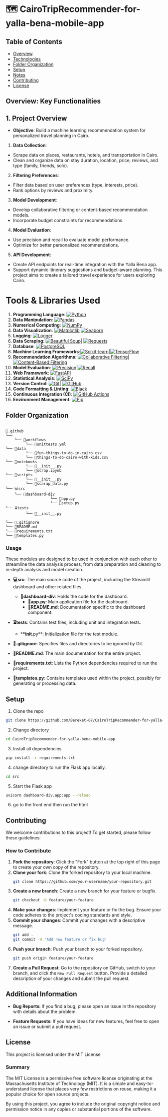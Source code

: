 # 🗺️ CairoTripRecommender-for-yalla-bena-mobile-app

## Table of Contents

- [Overview](#overview)
- [Technologies](#technologies)
- [Folder Organization](#folder-organization)
- [Setup](#setup)
- [Notes](#notes)
- [Contributing](#contributing)
- [License](#license)

## Overview: Key Functionalities


## 1. Project Overview
- **Objective**: Build a machine learning recommendation system for personalized travel planning in Cairo.
1. **Data Collection**: 
  - Scrape data on places, restaurants, hotels, and transportation in Cairo.
  - Clean and organize data on stay duration, location, price, reviews, and type (family, friends, solo).
2. **Filtering Preferences**: 
  - Filter data based on user preferences (type, interests, price).
  - Rank options by reviews and proximity.
3. **Model Development**: 
  - Develop collaborative filtering or content-based recommendation models.
  - Incorporate budget constraints for recommendations.
4. **Model Evaluation**: 
  - Use precision and recall to evaluate model performance.
  - Optimize for better personalized recommendations.
5. **API Development**: 
  - Create API endpoints for real-time integration with the Yalla Bena app.
  - Support dynamic itinerary suggestions and budget-aware planning.
This project aims to create a tailored travel experience for users exploring Cairo.

# Tools & Libraries Used

1. **Programming Language**: [![Python](https://img.shields.io/badge/Python-3776AB?style=flat&logo=python&logoColor=yellow)](https://www.python.org/)
2. **Data Manipulation**: [![Pandas](https://img.shields.io/badge/Pandas-150458?style=flat&logo=pandas&logoColor=white)](https://pandas.pydata.org/)
3. **Numerical Computing**: [![NumPy](https://img.shields.io/badge/NumPy-013243?style=flat&logo=numpy&logoColor=white)](https://numpy.org/)
4. **Data Visualization**: [![Matplotlib](https://img.shields.io/badge/Matplotlib-11557C?style=flat&logo=plotly&logoColor=white)](https://matplotlib.org/) [![Seaborn](https://img.shields.io/badge/Seaborn-3776AB?style=flat&logo=python&logoColor=white)](https://seaborn.pydata.org/)
5. **Logging**: [![Logger](https://img.shields.io/badge/Logging-4B8BBE?style=flat&logo=python&logoColor=yellow)](https://docs.python.org/3/howto/logging.html)
6. **Data Scraping**: [![Beautiful Soup](https://img.shields.io/badge/Beautiful%20Soup-FFD700?style=flat&logo=python&logoColor=black)](https://www.crummy.com/software/BeautifulSoup/)| [![Requests](https://img.shields.io/badge/Requests-005571?style=flat&logo=python&logoColor=white)](https://requests.readthedocs.io/en/latest/)
7. **Database**: [![PostgreSQL](https://img.shields.io/badge/PostgreSQL-336791?style=flat&logo=postgresql&logoColor=white)](https://www.postgresql.org/)
8. **Machine Learning Frameworks**:[![Scikit-learn](https://img.shields.io/badge/Scikit--learn-F7931E?style=flat&logo=scikit-learn&logoColor=white)](https://scikit-learn.org/stable/)|[![TensorFlow](https://img.shields.io/badge/TensorFlow-FF6F00?style=flat&logo=tensorflow&logoColor=white)](https://www.tensorflow.org/)
9. **Recommendation Algorithms**: [![Collaborative Filtering](https://img.shields.io/badge/Collaborative%20Filtering-4B0082?style=flat&logo=cloudsmith&logoColor=white)](https://en.wikipedia.org/wiki/Collaborative_filtering)| [![Content-Based Filtering](https://img.shields.io/badge/Content--Based%20Filtering-008080?style=flat&logo=cloudsmith&logoColor=white)](https://en.wikipedia.org/wiki/Content-based_filtering)
10. **Model Evaluation**: [![Precision](https://img.shields.io/badge/Precision-FF6347?style=flat&logo=chart-line&logoColor=white)](https://en.wikipedia.org/wiki/Precision_and_recall)|[![Recall](https://img.shields.io/badge/Recall-4682B4?style=flat&logo=chart-line&logoColor=white)](https://en.wikipedia.org/wiki/Precision_and_recall)
11. **Web Framework**: [![FastAPI](https://img.shields.io/badge/FastAPI-005571?style=flat&logo=fastapi&logoColor=white)](https://fastapi.tiangolo.com/)
12. **Statistical Analysis**: [![SciPy](https://img.shields.io/badge/SciPy-8CAAE6?style=flat&logo=scipy&logoColor=white)](https://scipy.org/)
13. **Version Control**: [![Git](https://img.shields.io/badge/Git-F05032?style=flat&logo=git&logoColor=white)](https://git-scm.com/)| [![GitHub](https://img.shields.io/badge/GitHub-181717?style=flat&logo=github&logoColor=white)](https://github.com/)
14. **Code Formatting & Linting**: [![Black](https://img.shields.io/badge/Black-000000?style=flat&logo=python&logoColor=white)](https://github.com/psf/black)
15. **Continuous Integration (CI)**: [![GitHub Actions](https://img.shields.io/badge/GitHub%20Actions-2088FF?style=flat&logo=github-actions&logoColor=white)](https://github.com/features/actions)
16. **Environment Management**: [![Pip](https://img.shields.io/badge/Pip-005A8B?style=flat&logo=pypi&logoColor=white)](https://pip.pypa.io/en/stable/)
## Folder Organization

```

📁.github
└──
    └── 📁workflows
         └── 📃unittests.yml
└── 📁data
         └── 📃fun-things-to-do-in-cairo.csv
         └── 📃things-to-do-cairo-with-kids.csv
└── 📁notebooks
         └── 📃__init__.py
         └── 📓scrap.ipynb
└── 📁scripts
         └── 📃__init__.py
         └── 📃scarap_data.py
└── 💻src
    └── 📁dashboard-div
                    └── 📝app.py
                    └── 📝setup.py
└── ⌛tests
         └── 📃__init__.py

└── 📜.gitignore
└── 📰README.md
└── 🔋requirements.txt
└── 📇templates.py

```


### **Usage**

These modules are designed to be used in conjunction with each other to streamline the data analysis process, from data preparation and cleaning to in-depth analysis and model creation.

- **💻src**: The main source code of the project, including the Streamlit dashboard and other related files.

  - **📁dashboard-div**: Holds the code for the dashboard.
    - **📝app.py**: Main application file for the dashboard.
    - **📝README.md**: Documentation specific to the dashboard component.

- **⌛tests**: Contains test files, including unit and integration tests.

  - \***\*init**.py\*\*: Initialization file for the test module.

- **📜.gitignore**: Specifies files and directories to be ignored by Git.

- **📰README.md**: The main documentation for the entire project.

- **🔋requirements.txt**: Lists the Python dependencies required to run the project.

- **📇templates.py**: Contains templates used within the project, possibly for generating or processing data.

## Setup

1. Clone the repo

```bash
git clone https://github.com/Bereket-07/CairoTripRecommender-for-yalla-bena-mobile-app.git
```

2. Change directory

```bash
cd CairoTripRecommender-for-yalla-bena-mobile-app
```

3. Install all dependencies

```bash
pip install -r requirements.txt
```

4. change directory to run the Flask app locally.

```bash
cd src
```

5. Start the Flask app

```bash
uvicorn dashboard-div.app:app --reload                           
```
6. go to the front end then run the html

## Contributing

We welcome contributions to this project! To get started, please follow these guidelines:

### How to Contribute

1. **Fork the repository**: Click the "Fork" button at the top right of this page to create your own copy of the repository.
2. **Clone your fork**: Clone the forked repository to your local machine.
   ```bash
   git clone https://github.com/your-username/your-repository.git
   ```
3. **Create a new branch**: Create a new branch for your feature or bugfix.
   ```bash
   git checkout -b feature/your-feature
   ```
4. **Make your changes**: Implement your feature or fix the bug. Ensure your code adheres to the project's coding standards and style.
5. **Commit your changes**: Commit your changes with a descriptive message.
   ```bash
   git add .
   git commit -m 'Add new feature or fix bug'
   ```
6. **Push your branch**: Push your branch to your forked repository.
   ```bash
   git push origin feature/your-feature
   ```
7. **Create a Pull Request**: Go to the repository on GitHub, switch to your branch, and click the `New Pull Request` button. Provide a detailed description of your changes and submit the pull request.

## Additional Information

- **Bug Reports**: If you find a bug, please open an issue in the repository with details about the problem.

- **Feature Requests**: If you have ideas for new features, feel free to open an issue or submit a pull request.

## License

This project is licensed under the MIT License

### Summary

The MIT License is a permissive free software license originating at the Massachusetts Institute of Technology (MIT). It is a simple and easy-to-understand license that places very few restrictions on reuse, making it a popular choice for open source projects.

By using this project, you agree to include the original copyright notice and permission notice in any copies or substantial portions of the software.
